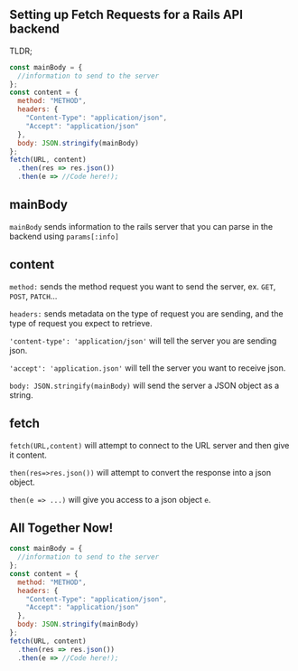 
## Setting up Fetch Requests for a Rails API backend


TLDR;
```js
const mainBody = {
  //information to send to the server
};
const content = {
  method: "METHOD",
  headers: {
    "Content-Type": "application/json",
    "Accept": "application/json"
  },
  body: JSON.stringify(mainBody)
};
fetch(URL, content)
  .then(res => res.json())
  .then(e => //Code here!);
```

## mainBody

`mainBody` sends information to the rails server that you can parse in the backend using `params[:info]`

## content

`method:` sends the method request you want to send the server, ex. `GET`, `POST`, `PATCH`...

`headers:` sends metadata on the type of request you are sending, and the type of request you expect to retrieve.

`'content-type': 'application/json'` will tell the server you are sending json.

`'accept': 'application.json'` will tell the server you want to receive json.

`body: JSON.stringify(mainBody)` will send the server a JSON object as a string.

## fetch

`fetch(URL,content)` will attempt to connect to the URL server and then give it content.

`then(res=>res.json())` will attempt to convert the response into a json object.

`then(e => ...)` will give you access to a json object `e`.

## All Together Now!

```js
const mainBody = {
  //information to send to the server
};
const content = {
  method: "METHOD",
  headers: {
    "Content-Type": "application/json",
    "Accept": "application/json"
  },
  body: JSON.stringify(mainBody)
};
fetch(URL, content)
  .then(res => res.json())
  .then(e => //Code here!);
```
